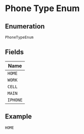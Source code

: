 
# Phone Type Enum

## Enumeration

`PhoneTypeEnum`

## Fields

| Name |
|  --- |
| `HOME` |
| `WORK` |
| `CELL` |
| `MAIN` |
| `IPHONE` |

## Example

```
HOME
```

